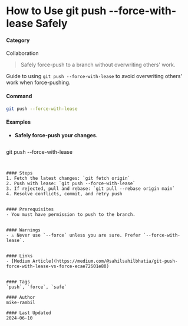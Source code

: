 # How to Use git push --force-with-lease Safely


#### Category
Collaboration
> Safely force-push to a branch without overwriting others' work.

Guide to using `git push --force-with-lease` to avoid overwriting others' work when force-pushing.


#### Command
```sh
git push --force-with-lease
```

#### Examples
- **Safely force-push your changes.**

  ```sh
git push --force-with-lease
```


#### Steps
1. Fetch the latest changes: `git fetch origin`
2. Push with lease: `git push --force-with-lease`
3. If rejected, pull and rebase: `git pull --rebase origin main`
4. Resolve conflicts, commit, and retry push


#### Prerequisites
- You must have permission to push to the branch.


#### Warnings
- ⚠️ Never use `--force` unless you are sure. Prefer `--force-with-lease`.


#### Links
- [Medium Article](https://medium.com/@sahilsahilbhatia/git-push-force-with-lease-vs-force-ecae72601e80)


#### Tags
`push`, `force`, `safe`

#### Author
mike-rambil

#### Last Updated
2024-06-10
